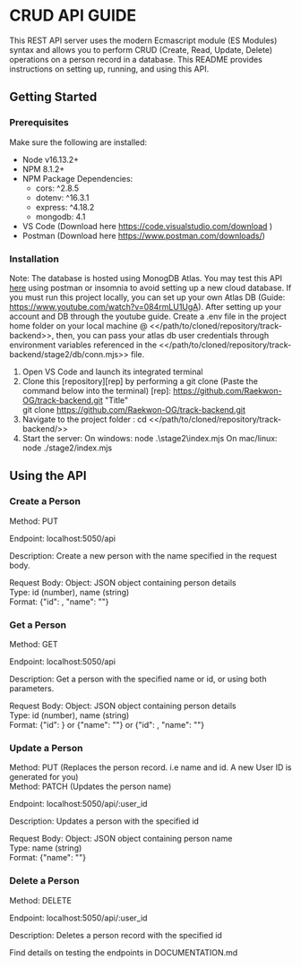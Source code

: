 # CRUD API GUIDE

This REST API server uses the modern Ecmascript module (ES Modules) syntax and allows you to perform CRUD (Create, Read, Update, Delete) operations on a person record in a database. This README provides instructions on setting up, running, and using this API.

## Getting Started
### Prerequisites
Make sure the following are installed:
* Node v16.13.2+
* NPM 8.1.2+
* NPM Package Dependencies:
    * cors: ^2.8.5
    * dotenv: ^16.3.1
    * express: ^4.18.2
    * mongodb: 4.1
* VS Code (Download here https://code.visualstudio.com/download )
* Postman (Download here https://www.postman.com/downloads/)

### Installation
Note: The database is hosted using MonogDB Atlas. You may test this API [here](https://demisbackend.onrender.com/api "Title")  using postman or insomnia to avoid setting up a new cloud database. If you must run this project locally, you can set up your own Atlas DB (Guide: https://www.youtube.com/watch?v=084rmLU1UgA). 
After setting up your account and DB through the youtube guide. Create a .env file in the project home folder on your local machine @ <</path/to/cloned/repository/track-backend>>, then, you can pass your atlas db user credentials through environment variables referenced in the <</path/to/cloned/repository/track-backend/stage2/db/conn.mjs>> file.
1. Open VS Code and launch its integrated terminal
2. Clone this [repository][rep] by performing a git clone (Paste the command below into the terminal)
[rep]: https://github.com/Raekwon-OG/track-backend.git "Title" <br>
    git clone https://github.com/Raekwon-OG/track-backend.git
3. Navigate to the project folder :
    cd <</path/to/cloned/repository/track-backend/>>
4. Start the server:
    On windows: node .\stage2\index.mjs
    On mac/linux: node ./stage2/index.mjs

## Using the API 
### Create a Person
Method: PUT 

Endpoint: localhost:5050/api 

Description: Create a new person with the name specified in the request body.

Request Body: 
    Object: JSON object containing person details<br> 
    Type: id (number), name (string)<br>
    Format: {"id": <value>, "name": "<value>"}

### Get a Person
Method: GET 

Endpoint: localhost:5050/api

Description: Get a person with the specified name or id, or using both parameters.

Request Body: 
    Object: JSON object containing person details<br>
    Type: id (number), name (string) <br>
    Format: {"id": <value>} or {"name": "<value>"} or {"id": <value>, "name": "<value>"}

### Update a Person
Method: PUT (Replaces the person record. i.e name and id. A new User ID is generated for you)<br>
Method: PATCH (Updates the person name)

Endpoint: localhost:5050/api/:user_id

Description: Updates a person with the specified id

Request Body: 
    Object: JSON object containing person name<br>
    Type: name (string)  <br>
    Format: {"name": "<value>"}
### Delete a Person
Method: DELETE

Endpoint: localhost:5050/api/:user_id 

Description: Deletes a person record with the specified id



Find details on testing the endpoints in DOCUMENTATION.md